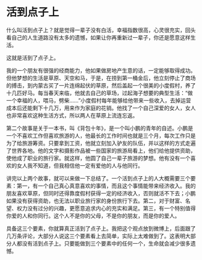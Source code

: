 # 活到点子上

什么叫活到点子上？就是觉得一辈子没有白活，幸福指数很高，心灵很充实，回头看自己的人生道路没有太多的遗憾，如果让你再重新过一辈子，你还是愿意这样生活。

这就是活到了点子上。

我的一个朋友有很强的经商能力，他如果做房地产生意的话，一定能够取得成功。但他梦想的生活是草原、天空和马，于是，在捞到第一桶金后，他立刻停止了商场的搏击，到内蒙古买了一片连绵起伏的草原，然后盖起一个很美的小度假村，养了十几匹好马。每当春天来临，他就去自己的草场，过起海子想要的典型生活：“做一个幸福的人，喂马，劈柴……”小度假村每年能够给他带来一些收入，去掉运营成本后还能剩下十几万，用来作为家庭的花销。他找了一个自己深爱的女人，女人也非常喜欢这种生活方式，所以两人在草原上流连忘返。

第二个故事是关于一本书，叫《背包十年》，是一个叫小鹏的青年的自述。小鹏是一个不喜欢工作但喜欢旅游的人，他最长的工作时间也就是三个月，每次工作只是为了给旅游筹资。只要拿到工资，他就立刻加入驴友的队伍，并以这样的方式走遍了世界各地。他的文字和摄影作品被一些国家的旅游局看上，他们给他提供资助，使他成了职业的旅行家。就这样，他圆了自己一辈子旅游的梦想。他有没有一个喜欢的女人我不知道，但我相信他一定有爱他的人与他同行。

讲完以上两个故事，就可以来做一下总结了。一个活到点子上的人大概需要三个要素：第一，有一个自己真心真意喜欢的事情，而且这个事情能带来经济收入。我的朋友喜欢草原，但同时还得靠度假村获得一定的经济收入，否则就活不下去；小鹏如果没有获得资助，也无法以职业旅行家的身份旅行下去。第二，对于财富、名望、权力没有过分的兴趣，更愿意追求内心的充实和满足。第三，有一个特别值得你爱的人和你同行。这个人不是你的父母，不是你的朋友，而是你的爱人。

具备这三个要素，你就算真正活到了点子上。我把这个观点放到微博上，后面跟了几万条评论，大部分人说这三个要素看上去简单，实际上太难做到了。这表明大部分人都没有活到点子上。只要能做到三个要素中的任何一个，生命就会减少很多遗憾。